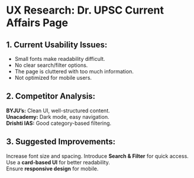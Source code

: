 #  UX Research: Dr. UPSC Current Affairs Page

## 1️. Current Usability Issues:
- Small fonts make readability difficult.
- No clear search/filter options.
- The page is cluttered with too much information.
- Not optimized for mobile users.

## 2️. Competitor Analysis:
**BYJU’s:** Clean UI, well-structured content.  
**Unacademy:** Dark mode, easy navigation.  
**Drishti IAS:** Good category-based filtering.

## 3️. Suggested Improvements:
 Increase font size and spacing.   Introduce **Search & Filter** for quick access.  
 Use a **card-based UI** for better readability.  
 Ensure **responsive design** for mobile.  

